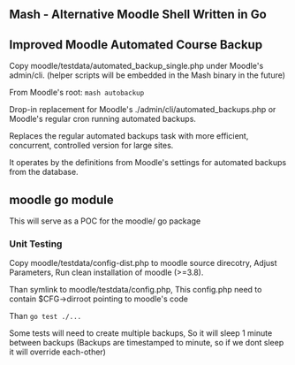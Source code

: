 ## Mash - Alternative Moodle Shell Written in Go

## Improved Moodle Automated Course Backup

Copy moodle/testdata/automated_backup_single.php under Moodle's admin/cli.
(helper scripts will be embedded in the Mash binary in the future)

From Moodle's root:
```mash autobackup```

Drop-in replacement for Moodle's ./admin/cli/automated_backups.php or Moodle's regular cron running automated backups.

Replaces the regular automated backups task with more efficient, concurrent, controlled version for large sites.

It operates by the definitions from Moodle's settings for automated backups from the database.


## moodle go module

This will serve as a POC for the moodle/ go package

### Unit Testing

Copy moodle/testdata/config-dist.php to moodle source direcotry,
Adjust Parameters, Run clean installation of moodle (>=3.8).

Than symlink to moodle/testdata/config.php,
This config.php need to contain $CFG->dirroot pointing to moodle's code

Than ```go test ./...```

Some tests will need to create multiple backups,
So it will sleep 1 minute between backups
(Backups are timestamped to minute, so if we dont sleep it will override each-other)

